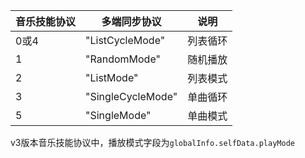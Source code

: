 
| 音乐技能协议 | 多端同步协议 | 说明 | 
| -------- | -------- | -------- | 
| 0或4 | "ListCycleMode" | 列表循环 | 
| 1 | "RandomMode" | 随机播放 | 
| 2 | "ListMode" | 列表模式 | 
| 3 | "SingleCycleMode" | 单曲循环 | 
| 5 | "SingleMode" | 单曲模式 | 

v3版本音乐技能协议中，播放模式字段为`globalInfo.selfData.playMode`
